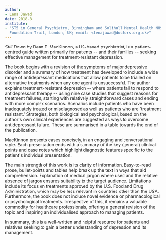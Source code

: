 ```yaml
---
author:
- Lena Jawad
date: 2018-8
institute:
- "ST5 in General Psychiatry, Birmingham and Solihull Mental Health NHS
  Foundation Trust, London, UK; email: <lenajawad@doctors.org.uk>"
---
```


*Still Down* by Dean F. MacKinnon, a US-based psychiatrist, is a
patient-centred guide written primarily for patients -- and their
families -- seeking effective management for treatment-resistant
depression.

The book begins with a revision of the symptoms of major depressive
disorder and a summary of how treatment has developed to include a wide
range of antidepressant medications that allow patients to be trialled
on alternative treatments when any one agent is unsuccessful. The author
explains treatment-resistant depression -- where patients fail to
respond to antidepressant therapy -- using nine case studies that
suggest reasons for treatment failures, starting with relatively
straightforward cases and ending with more complex scenarios. Scenarios
include patients who have been inadequately treated or misdiagnosed as
well as patients who are 'treatment resistant.' Strategies, both
biological and psychological, based on the author\'s own clinical
experiences are suggested as ways to overcome antidepressant failure.
These are summarised in a table towards the end of the publication.

MacKinnon presents cases concisely, in an engaging and conversational
style. Each presentation ends with a summary of the key (general)
clinical points and case notes which highlight diagnostic features
specific to the patient\'s individual presentation.

The main strength of this work is its clarity of information.
Easy-to-read prose, bullet-points and tables help break up the text in
ways that aid comprehension. Explanation of medical jargon where used
and the relative absence of jargon ensures suitability to the target
audience. Limitations include its focus on treatments approved by the
U.S. Food and Drug Administration, which may be less relevant in
countries other than the USA. Furthermore, the book does not include
novel evidence on pharmacological or psychological treatments.
Irrespective of this, it remains a valuable commodity for healthcare
professionals, offering a general revision of the topic and inspiring an
individualised approach to managing patients.

In summary, this is a well-written and helpful resource for patients and
relatives seeking to gain a better understanding of depression and its
management.
